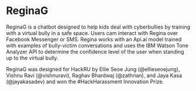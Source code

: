 # ReginaG
ReginaG is a chatbot designed to help kids deal with cyberbullies by training with a virtual bully in a safe space. Users cam interact with Regina over Facebook Messenger or SMS. Regina works with an Api.ai model trained with examples of bully-victim conversations and uses the IBM Watson Tone Analyzer API to determine the confidence level of the user when standing up to the virtual bully.

ReginaG was designed for HackRU by Ellie Seoe Jung (@ellieseoejung), Vishnu Ravi (@vishnuravi), Raghav Bhardwaj (@zathrian), and Jaya Kasa (@jayakasadev) and won the #HackHarassment Innovation Prize.
